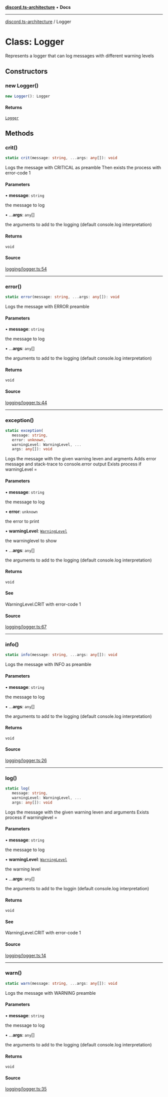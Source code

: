[**discord.ts-architecture**](../README.md) • **Docs**

***

[discord.ts-architecture](../README.md) / Logger

# Class: Logger

Represents a logger that can log messages with different warning levels

## Constructors

### new Logger()

```ts
new Logger(): Logger
```

#### Returns

[`Logger`](Logger.md)

## Methods

### crit()

```ts
static crit(message: string, ...args: any[]): void
```

Logs the message with CRITICAL as preamble
Then exists the process with error-code 1

#### Parameters

• **message**: `string`

the message to log

• ...**args**: `any`[]

the arguments to add to the logging (default console.log interpretation)

#### Returns

`void`

#### Source

[logging/logger.ts:54](https://github.com/scorixear/discord.ts-architecture/blob/23a5e89b62121558f2e262f887835068b27155b5/src/logging/logger.ts#L54)

***

### error()

```ts
static error(message: string, ...args: any[]): void
```

Logs the message with ERROR preamble

#### Parameters

• **message**: `string`

the message to log

• ...**args**: `any`[]

the arguments to add to the logging (default console.log interpretation)

#### Returns

`void`

#### Source

[logging/logger.ts:44](https://github.com/scorixear/discord.ts-architecture/blob/23a5e89b62121558f2e262f887835068b27155b5/src/logging/logger.ts#L44)

***

### exception()

```ts
static exception(
   message: string, 
   error: unknown, 
   warningLevel: WarningLevel, ...
   args: any[]): void
```

Logs the message with the given warning leven and argments
Adds error message and stack-trace to console.error output
Exists process if warningLevel =

#### Parameters

• **message**: `string`

the message to log

• **error**: `unknown`

the error to print

• **warningLevel**: [`WarningLevel`](../enumerations/WarningLevel.md)

the warninglevel to show

• ...**args**: `any`[]

the arguments to add to the logging (default console.log interpretation)

#### Returns

`void`

#### See

WarningLevel.CRIT with error-code 1

#### Source

[logging/logger.ts:67](https://github.com/scorixear/discord.ts-architecture/blob/23a5e89b62121558f2e262f887835068b27155b5/src/logging/logger.ts#L67)

***

### info()

```ts
static info(message: string, ...args: any[]): void
```

Logs the message with INFO as preamble

#### Parameters

• **message**: `string`

the message to log

• ...**args**: `any`[]

the arguments to add to the logging (default console.log interpretation)

#### Returns

`void`

#### Source

[logging/logger.ts:26](https://github.com/scorixear/discord.ts-architecture/blob/23a5e89b62121558f2e262f887835068b27155b5/src/logging/logger.ts#L26)

***

### log()

```ts
static log(
   message: string, 
   warningLevel: WarningLevel, ...
   args: any[]): void
```

Logs the message with the given warning leven and arguments
Exists process if warninglevel =

#### Parameters

• **message**: `string`

the message to log

• **warningLevel**: [`WarningLevel`](../enumerations/WarningLevel.md)

the warning level

• ...**args**: `any`[]

the arguments to add to the loggin (default console.log interpretation)

#### Returns

`void`

#### See

WarningLevel.CRIT with error-code 1

#### Source

[logging/logger.ts:14](https://github.com/scorixear/discord.ts-architecture/blob/23a5e89b62121558f2e262f887835068b27155b5/src/logging/logger.ts#L14)

***

### warn()

```ts
static warn(message: string, ...args: any[]): void
```

Logs the message with WARNING preamble

#### Parameters

• **message**: `string`

the message to log

• ...**args**: `any`[]

the arguments to add to the logging (default console.log interpretation)

#### Returns

`void`

#### Source

[logging/logger.ts:35](https://github.com/scorixear/discord.ts-architecture/blob/23a5e89b62121558f2e262f887835068b27155b5/src/logging/logger.ts#L35)
